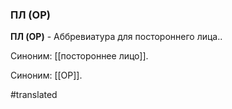 ### ПЛ (OP)

**ПЛ (OP)** - Аббревиатура для постороннего лица..

Синоним: [[постороннее лицо]].

Синоним: [[OP]].

#translated

